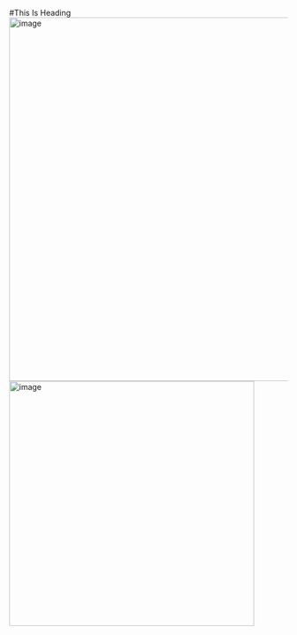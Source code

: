 #This Is Heading
<img width="658" alt="image" src="https://github.com/AMEY0007/IMAGE-STEGANOGRAPHY-USING-LSB-ENCODING-AND-DECODING/assets/168929248/3e7dd6e4-f2db-45f7-a1ab-ca9de937794e">
<img width="443" alt="image" src="https://github.com/AMEY0007/IMAGE-STEGANOGRAPHY-USING-LSB-ENCODING-AND-DECODING/assets/168929248/cbf90dee-ef38-499b-91cd-6ba8d98459b0">

